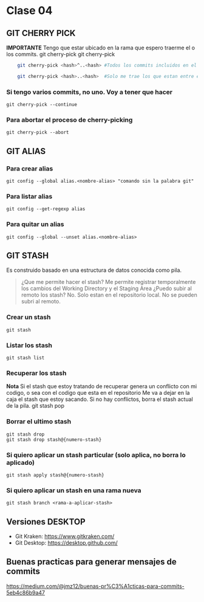 # Clase 04

## GIT CHERRY PICK
**IMPORTANTE** Tengo que estar ubicado en la rama que espero traerme el o los commits.
    git cherry-pick <hash>
    git cherry-pick <hash1> <hash2> <hash3>
    
```sh
    git cherry-pick <hash>^..<hash> #Todos los commits incluidos en el rango y ademas, los extremos
```
```sh
    git cherry-pick <hash>..<hash>  #Solo me trae los que estan entre esos 2 commits, no las puntas
```

### Si tengo varios commits, no uno. Voy a tener que hacer
    git cherry-pick --continue
### Para abortar el proceso de cherry-picking
    git cherry-pick --abort

## GIT ALIAS
### Para crear alias
    git config --global alias.<nombre-alias> "comando sin la palabra git"

### Para listar alias
    git config --get-regexp alias

### Para quitar un alias
    git config --global --unset alias.<nombre-alias>

## GIT STASH
 Es construido basado en una estructura de datos conocida como pila.
>¿Que me permite hacer el stash?
  Me permite registrar temporalmente los cambios del Working Directory y el Staging Area
>¿Puedo subir al remoto los stash?
  No. Solo estan en el repositorio local. No se pueden subri al remoto.

### Crear un stash
    git stash

### Listar los stash
    git stash list

### Recuperar los stash
**Nota** Si el stash que estoy tratando de recuperar genera un conflicto con mi codigo, o sea con el codigo que esta en el repositorio
         Me va a dejar en la caja el stash que estoy sacando. Si no hay conflictos, borra el stash actual de la pila.
         git stash pop

### Borrar el ultimo stash
    git stash drop
    git stash drop stash@{numero-stash}

### Si quiero aplicar un stash particular (solo aplica, no borra lo aplicado)
    git stash apply stash@{numero-stash}

### Si quiero aplicar un stash en una rama nueva
    git stash branch <rama-a-aplicar-stash>

## Versiones DESKTOP
* Git Kraken: https://www.gitkraken.com/
* Git Desktop: https://desktop.github.com/

## Buenas practicas para generar mensajes de commits
https://medium.com/@jmz12/buenas-pr%C3%A1cticas-para-commits-5eb4c86b9a47

